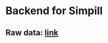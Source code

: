 # Backend for Simpill

## Raw data: [link](https://drive.google.com/drive/folders/1Kek6Mbf3aitZW4ERBGCjMxOjrbKFOyiI?usp=sharing)
